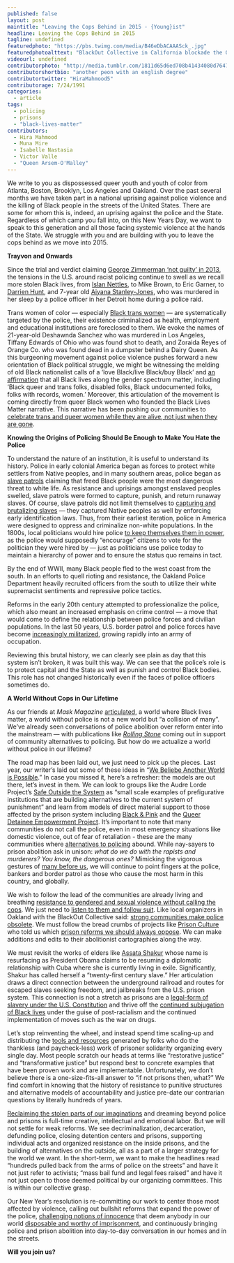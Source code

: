 ```yaml
---
published: false
layout: post
maintitle: "Leaving the Cops Behind in 2015 - {Young}ist"
headline: Leaving the Cops Behind in 2015 
tagline: undefined
featuredphoto: "https://pbs.twimg.com/media/B46eDbACAAASck_.jpg"
featuredphotoalttext: "BlackOut Collective in California blockade the Oakland Police department with abolitionist messaging"
videourl: undefined
contributorphoto: "http://media.tumblr.com/1811d65d6ed708b41434080d7647fa85/tumblr_inline_mmimxegpxW1rkj9dw.jpg"
contributorshortbio: "another peon with an english degree"
contributortwitter: "HiraMahmood5"
contributorage: 7/24/1991
categories: 
  - article
tags: 
  - policing
  - prisons
  - "black-lives-matter"
contributors: 
  - Hira Mahmood
  - Muna Mire
  - Isabelle Nastasia
  - Victor Valle
  - "Queen Arsem-O'Malley"
---
```


We write to you as dispossessed queer youth and youth of color from Atlanta, Boston, Brooklyn, Los Angeles and Oakland. Over the past several months we have taken part in a national uprising against police violence and the killing of Black people in the streets of the United States. There are some for whom this is, indeed, an uprising against the police and the State. Regardless of which camp you fall into, on this New Years Day, we want to speak to this generation and all those facing systemic violence at the hands of the State. We struggle with you and are building with you to leave the cops behind as we move into 2015. 

**Trayvon and Onwards**

Since the trial and verdict claiming [George Zimmerman ‘not guilty’ in 2013](http://youngist.org/in-white-times/), the tensions in the U.S. around racist policing continue to swell as we recall more stolen Black lives, from [Islan Nettles](http://colorlines.com/archives/2014/08/one_year_after_islan_nettles_murder_justice_remains_illusive.html), to Mike Brown, to Eric Garner, to [Darrien Hunt](http://www.dailykos.com/story/2014/11/04/1341612/-Proof-the-police-have-told-two-huge-lies-in-the-shooting-death-of-Darrien-Hunt#), and 7-year old [Aiyana Stanley-Jones](http://www.huffingtonpost.com/2014/09/17/aiyana-stanley-jones-joseph-weekley-trial_n_5824684.html), who was murdered in her sleep by a police officer in her Detroit home during a police raid. 

Trans women of color — especially [Black trans women](http://thisbridgecalledourhealth.wordpress.com/2014/11/26/aint-i-a-human-ferguson-and-the-negligence-of-black-women-femmes-and-girls-by-danielle-stevens/) — are systematically targeted by the police, their existence criminalized as health, employment and educational institutions are foreclosed to them. We evoke the names of 21-year-old Deshawnda Sanchez who was murdered in Los Angeles, Tiffany Edwards of Ohio who was found shot to death, and Zoraida Reyes of Orange Co. who was found dead in a dumpster behind a Dairy Queen. As this burgeoning movement against police violence pushes forward a new orientation of Black political struggle, we might be witnessing the melding of old Black nationalist calls of a ‘love Black/live Black/buy Black’ and [an affirmation](http://blacklivesmatter.com/about/) that all Black lives along the gender spectrum matter, including ‘Black queer and trans folks, disabled folks, Black undocumented folks, folks with records, women.’ Moreover, this articulation of the movement is coming directly from queer Black women who founded the Black Lives Matter narrative. This narrative has been pushing our communities to [celebrate trans and queer women while they are alive, not just when they are gone](http://www.autostraddle.com/remembering-us-when-were-gone-ignoring-us-while-were-here-trans-women-deserve-more-264792/).  

**Knowing the Origins of Policing Should Be Enough to Make You Hate the Police**

To understand the nature of an institution, it is useful to understand its history. Police in early colonial America began as forces to protect white settlers from Native peoples, and in many southern areas, police began as [slave patrols](http://www.plsonline.eku.edu/insidelook/brief-history-slavery-and-origins-american-policing) claiming that freed Black people were the most dangerous threat to white life. As resistance and uprisings amongst enslaved peoples swelled, slave patrols were formed to capture, punish, and return runaway slaves. Of course, slave patrols did not limit themselves to [capturing and brutalizing slaves](http://therebelpress.com/articles/show?id=2) — they captured Native peoples as well by enforcing early identification laws. Thus, from their earliest iteration, police in America were designed to oppress and criminalize non-white populations. In the 1800s, local politicians would hire police [to keep themselves them in power](http://www.sagepub.com/upm-data/50819_ch_1.pdf), as the police would supposedly “encourage” citizens to vote for the politician they were hired by — just as politicians use police today to maintain a hierarchy of power and to ensure the status quo remains in tact. 

By the end of WWII, many Black people fled to the west coast from the south. In an efforts to quell rioting and resistance, the Oakland Police Department heavily recruited officers from the south to utilize their white supremacist sentiments and repressive police tactics.

Reforms in the early 20th century attempted to professionalize the police, which also meant an increased emphasis on crime control — a move that would come to define the relationship between police forces and civilian populations. In the last 50 years, U.S. border patrol and police forces have become [increasingly militarized](http://www.nytimes.com/2014/06/09/us/war-gear-flows-to-police-departments.html?_r=0), growing rapidly into an army of occupation. 

Reviewing this brutal history, we can clearly see plain as day that this system isn’t broken, it was built this way. We can see that the police’s role is to protect capital and the State as well as punish and control Black bodies. This role has not changed historically even if the faces of police officers sometimes do.

**A World Without Cops in Our Lifetime**

As our friends at *Mask Magazine* [articulated](http://www.maskmagazine.com/the-multiple-worlds-issue/life/passing-through-worlds-beside-worlds), a world where Black lives matter, a world without police is not a new world but “a collision of many”. We’ve already seen conversations of police abolition over reform enter into the mainstream — with publications like [_Rolling Stone_](http://www.rollingstone.com/politics/news/policing-is-a-dirty-job-but-nobodys-gotta-do-it-6-ideas-for-a-cop-free-world-20141216) coming out in support of community alternatives to policing. But how do we actualize a world without police in our lifetime?  

The road map has been laid out, we just need to pick up the pieces. Last year, our writer’s laid out some of these ideas in “[We Beliebe Another World is Possible](http://youngist.org/we-beliebe-that-another-world-is-possible/).” In case you missed it, here’s a refresher: the models are out there, let’s invest in them. We can look to groups like the Audre Lorde Project’s [Safe Outside the System](http://alp.org/community/sos) as “small scale examples of prefigurative institutions that are building alternatives to the current system of punishment” and learn from models of direct material support to those affected by the prison system including [Black & Pink](http://www.blackandpink.org/) and the [Queer Detainee Empowerment Project](http://qdep.org/). It’s important to note that many communities do not call the police, even in most emergency situations like domestic violence, out of fear of retaliation - these are the many communities where [alternatives to policing](http://www.mcgilldaily.com/PoliceIssue/Restorative-Justice.html) abound. While nay-sayers to prison abolition ask in unison: _what do we do with the rapists and murderers? You know, the dangerous ones?_  Mimicking the vigorous gestures of [many before us](http://www.deanspade.net/wp-content/uploads/2013/02/againstequality.pdf), we will continue to point fingers at the police, bankers and border patrol as those who cause the most harm in this country, and globally. 

We wish to follow the lead of the communities are already living and breathing [resistance to gendered and sexual violence without calling the cops](https://www.youtube.com/watch?v=Qlozk7G-JYo). We just need to [listen to them and follow suit](http://truth-out.org/opinion/item/28215-a-new-years-resolution-don-t-call-the-police). Like local organizers in Oakland with the BlackOut Collective said: [strong communities make police obsolete](http://40.media.tumblr.com/1b529866bc272da701547964728e0529/tumblr_nfn0kodMWU1qexjbwo1_1280.jpg). We must follow the bread crumbs of projects like [Prison Culture](http://www.usprisonculture.com/blog/about/) who told us which [prison reforms we should always oppose](http://www.usprisonculture.com/blog/2014/12/01/police-reforms-you-should-always-oppose/). We can make additions and edits to their abolitionist cartographies along the way. 

We must revisit the works of elders like [Assata Shakur](http://youngist.org/assata-shakur-is-still-welcome-here/#.VJkXusACA) whose name is resurfacing as President Obama claims to be resuming a diplomatic relationship with Cuba where she is currently living in exile. Significantly, Shakur has called herself a “twenty-first century slave.” Her articulation draws a direct connection between the underground railroad and routes for escaped slaves seeking freedom, and jailbreaks from the U.S. prison system. This connection is not a stretch as prisons are a [legal-form of slavery under the U.S. Constitution](http://www.alternet.org/story/155199/private_prison_corporations_are_modern_day_slave_traders) and thrive off the [continued subjugation of Black lives](http://www.npr.org/2012/01/16/145175694/legal-scholar-jim-crow-still-exists-in-america) under the guise of post-racialism and the continued implementation of moves such as the war on drugs. 

Let’s stop reinventing the wheel, and instead spend time scaling-up and distributing the [tools and resources](http://www.usprisonculture.com/blog/wp-content/uploads/2014/12/alternatives-to-police-web.pdf) generated by folks who do the thankless (and paycheck-less) work of prisoner solidarity organizing every single day. Most people scratch our heads at terms like “restorative justice” and “transformative justice” but respond best to concrete examples that have been proven work and are implementable. Unfortunately, we don’t believe there is a one-size-fits-all answer to “if not prisons then, what?” We find comfort in knowing that the history of resistance to punitive structures and alternative models of accountability and justice pre-date our contrarian questions by literally hundreds of years. 

[Reclaiming the stolen parts of our imaginations](https://twitter.com/bullhorngirl/status/548545402476437504) and dreaming beyond police and prisons is full-time creative, intellectual and emotional labor. But we will not settle for weak reforms. We see decriminalization, decarceration, defunding police, closing detention centers and prisons, supporting individual acts and organized resistance on the inside prisons, and the building of alternatives on the outside, all as a part of a larger strategy for the world we want. In the short-term, we want to make the headlines read “hundreds pulled back from the arms of police on the streets” and have it not just refer to activists; “mass bail fund and legal fees raised” and have it not just open to those deemed political by our organizing committees. This is within our collective grasp.

Our New Year’s resolution is re-committing our work to center those most affected by violence, calling out bullshit reforms that expand the power of the police, [challenging notions of innocence](http://liesjournal.net/media/LIES-Against-Innocence.pdf) that deem anybody in our world [disposable and worthy of imprisonment](http://vimeo.com/83529569), and continuously bringing police and prison abolition into day-to-day conversation in our homes and in the streets. 

**Will you join us?**


